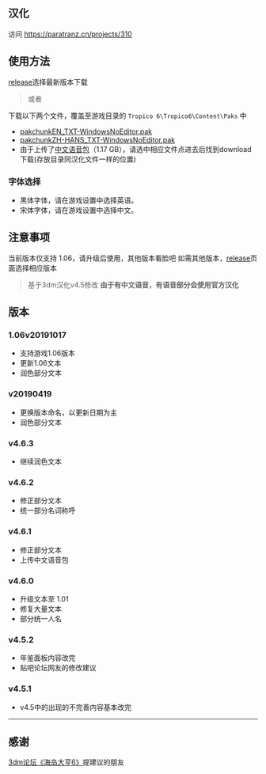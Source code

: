 ## 汉化

访问 https://paratranz.cn/projects/310 

## 使用方法

[release](https://github.com/gamesyofo/Tropico6-part-zh-hans/releases)选择最新版本下载

> 或者

下载以下两个文件，覆盖至游戏目录的 `Tropico 6\Tropico6\Content\Paks` 中
- [pakchunkEN_TXT-WindowsNoEditor.pak](https://github.com/gamesyofo/Tropico6-part-zh-hans/blob/master/pakchunkEN_TXT-WindowsNoEditor.pak)
- [pakchunkZH-HANS_TXT-WindowsNoEditor.pak](https://github.com/gamesyofo/Tropico6-part-zh-hans/blob/master/pakchunkZH-HANS_TXT-WindowsNoEditor.pak)
- 由于上传了[中文语音包](https://github.com/gamesyofo/Tropico6-part-zh-hans/blob/master/中文语音包/pakchunkZH_VO-WindowsNoEditor.pak)（1.17 GB），请选中相应文件点进去后找到download下载(存放目录同汉化文件一样的位置)

### 字体选择

- 黑体字体，请在游戏设置中选择英语。
- 宋体字体，请在游戏设置中选择中文。

## 注意事项
当前版本仅支持 1.06，请升级后使用，其他版本看脸吧
如需其他版本，[release](https://github.com/gamesyofo/Tropico6-part-zh-hans/releases)页面选择相应版本

> 基于3dm汉化v4.5修改
> **由于有中文语音，有语音部分会使用官方汉化**  

## 版本

### 1.06v20191017
- 支持游戏1.06版本
- 更新1.06文本
- 润色部分文本

### v20190419
- 更换版本命名，以更新日期为主
- 润色部分文本

### v4.6.3
- 继续润色文本

### v4.6.2
- 修正部分文本
- 统一部分名词称呼

### v4.6.1
- 修正部分文本
- 上传中文语音包

### v4.6.0
- 升级文本至 1.01
- 修复大量文本
- 部分统一人名

### v4.5.2
- 年鉴面板内容改完  
- 贴吧论坛网友的修改建议

### v4.5.1  
- v4.5中的出现的不完善内容基本改完

***

## 感谢

[3dm论坛《海岛大亨6》](http://bbs.3dmgame.com/thread-5870339-1-1.html)提建议的朋友
